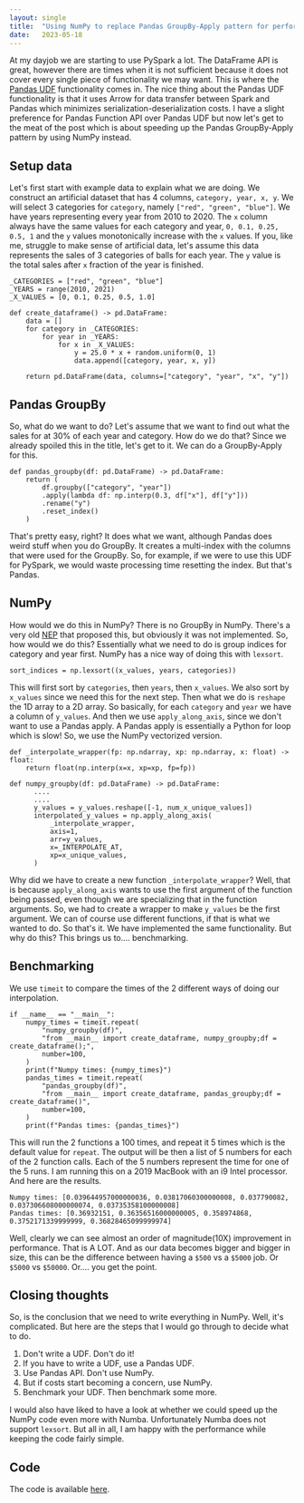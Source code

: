 ```yaml
---
layout: single
title:  "Using NumPy to replace Pandas GroupBy-Apply pattern for performance"
date:   2023-05-18
---
```


At my dayjob we are starting to use PySpark a lot. 
The DataFrame API is great, however there are times when it is not sufficient
because it does not cover every single piece of functionality we may want.
This is where the [Pandas UDF](https://spark.apache.org/docs/3.1.2/api/python/user_guide/arrow_pandas.html) functionality comes in. 
The nice thing about the Pandas UDF functionality is that it uses Arrow for data transfer
between Spark and Pandas which minimizes serialization-deserialization costs. 
I have a slight preference for Pandas Function API over Pandas UDF 
but now let's get to the meat of the post which is about speeding up 
the Pandas GroupBy-Apply pattern by using NumPy instead. 

## Setup data

Let's first start with example data to explain what we are doing. 
We construct an artificial dataset that has 4 columns, `category, year, x, y`. 
We will select 3 categories for `category`, namely `["red", "green", "blue"]`.
We have years representing every year from 2010 to 2020. 
The `x` column always have the same values for each category and year, `0, 0.1, 0.25, 0.5, 1`
and the `y` values monotonically increase with the `x` values. 
If you, like me, struggle to make sense of artificial data, 
let's assume this data represents the sales of 3 categories of balls for each year. 
The `y` value is the total sales after `x` fraction of the year is finished. 

```
_CATEGORIES = ["red", "green", "blue"]
_YEARS = range(2010, 2021)
_X_VALUES = [0, 0.1, 0.25, 0.5, 1.0]

def create_dataframe() -> pd.DataFrame:
    data = []
    for category in _CATEGORIES:
        for year in _YEARS:
            for x in _X_VALUES:
                y = 25.0 * x + random.uniform(0, 1)
                data.append([category, year, x, y])

    return pd.DataFrame(data, columns=["category", "year", "x", "y"])
```

## Pandas GroupBy

So, what do we want to do? Let's assume that we want to find out 
what the sales for at 30% of each year and category. 
How do we do that? Since we already spoiled this in the title,
let's get to it. We can do a GroupBy-Apply for this. 

```
def pandas_groupby(df: pd.DataFrame) -> pd.DataFrame:
    return (
        df.groupby(["category", "year"])
        .apply(lambda df: np.interp(0.3, df["x"], df["y"]))
        .rename("y")
        .reset_index()
    )
```

That's pretty easy, right? It does what we want, although
Pandas does weird stuff when you do GroupBy. It creates a multi-index
with the columns that were used for the GroupBy. 
So, for example, if we were to use this UDF for PySpark, we would 
waste processing time resetting the index. But that's Pandas. 

## NumPy 

How would we do this in NumPy? There is no GroupBy in NumPy. 
There's a very old [NEP](https://numpy.org/neps/nep-0008-groupby_additions.html)
that proposed this, but obviously it was not implemented. 
So, how would we do this? 
Essentially what we need to do is group indices for category and year first. 
NumPy has a nice way of doing this with `lexsort`.  

```
sort_indices = np.lexsort((x_values, years, categories))
```

This will first sort by `categories`, then `years`, then `x_values`. 
We also sort by `x_values` since we need this for the next step. 
Then what we do is `reshape` the 1D array to a 2D array.
So basically, for each `category` and `year` we have a column of `y_values`. 
And then we use `apply_along_axis`, since we don't want to use a Pandas apply. 
A Pandas apply is essentially a Python for loop which is slow! 
So, we use the NumPy vectorized version. 

```
def _interpolate_wrapper(fp: np.ndarray, xp: np.ndarray, x: float) -> float:
    return float(np.interp(x=x, xp=xp, fp=fp))

def numpy_groupby(df: pd.DataFrame) -> pd.DataFrame:
      ....
      ....
      y_values = y_values.reshape([-1, num_x_unique_values])
      interpolated_y_values = np.apply_along_axis(
          _interpolate_wrapper,
          axis=1,
          arr=y_values,
          x=_INTERPOLATE_AT,
          xp=x_unique_values,
      )
```

Why did we have to create a new function `_interpolate_wrapper`?
Well, that is because `apply_along_axis` wants to use the first
argument of the function being passed, even though we are specializing that
in the function arguments. So, we had to create a wrapper to make
`y_values` be the first argument.
We can of course use different functions, if that is what we wanted to do.
So that's it. We have implemented the same functionality.
But why do this? This brings us to.... benchmarking.

## Benchmarking

We use `timeit` to compare the times of the 2 different ways of doing
our interpolation.  

```
if __name__ == "__main__":
    numpy_times = timeit.repeat(
        "numpy_groupby(df)",
        "from __main__ import create_dataframe, numpy_groupby;df = create_dataframe();",
        number=100,
    )
    print(f"Numpy times: {numpy_times}")
    pandas_times = timeit.repeat(
        "pandas_groupby(df)",
        "from __main__ import create_dataframe, pandas_groupby;df = create_dataframe()",
        number=100,
    )
    print(f"Pandas times: {pandas_times}")
```

This will run the 2 functions a 100 times, and repeat it 5 times which
is the default value for `repeat`. The output will be then
a list of 5 numbers for each of the 2 function calls.
Each of the 5 numbers represent the time for one of the 5 runs.
I am running this on a 2019 MacBook with an i9 Intel processor.  
And here are the results. 

```
Numpy times: [0.039644957000000036, 0.03817060300000008, 0.037790082, 0.037306608000000074, 0.03735358100000008]
Pandas times: [0.36932151, 0.36356516000000005, 0.358974868, 0.3752171339999999, 0.36828465099999974]
```

Well, clearly we can see almost an order of magnitude(10X) improvement in performance.
That is A LOT. 
And as our data becomes bigger and bigger in size, 
this can be the difference between having a `$500` vs a `$5000` job. 
Or `$5000` vs `$50000`. Or.... you get the point.

## Closing thoughts

So, is the conclusion that we need to write everything in NumPy. 
Well, it's complicated. 
But here are the steps that I would go through to decide what to do.

1. Don't write a UDF. Don't do it!
2. If you have to write a UDF, use a Pandas UDF. 
3. Use Pandas API. Don't use NumPy. 
4. But if costs start becoming a concern, use NumPy. 
5. Benchmark your UDF. Then benchmark some more. 

I would also have liked to have a look at whether we could
speed up the NumPy code even more with Numba. 
Unfortunately Numba does not support `lexsort`.
But all in all, I am happy with the performance while keeping the code fairly simple. 

## Code

The code is available 
[here](https://github.com/vikramsg/blog_code/tree/main/numpy_groupby/groupby_profile.py). 





